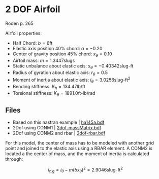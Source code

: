 # 2 DOF Airfoil

Roden p. 265

Airfoil properties:

- Half Chord: $b=6\text{ft}$
- Elastic axis position 40% chord: $a=-0.20$
- Center of gravity position 45% chord:  $x_{\theta}=0.10$
- Airfoil mass: $m=1.3447\text{slugs}$
- Static unbalance about elastic axis: $s_{\theta}=-0.40342\text{slug-ft}$
- Radius of gyration about elastic axis: $r_{\theta}=0.5$
- Moment of inertia  about elastic axis: $i_{\theta}=3.0256\text{slug-ft}^2$
- Bending stiffness: $K_{h}=134.47\text{lb/ft}$
- Torsional stiffness: $K_{\theta}=1891.0\text{ft-lb/rad}$

## Files 

- Based on this nastran example  | [ha145a.bdf](ha145a.bdf)
- 2Dof using CONM1  | [2dof-massMatrix.bdf](2dof-massMatrix.bdf)
- 2Dof using CONM2 and rbar  | [2dof-rbar.bdf](2dof-rbar.bdf)

For this model, the center of mass has to be modeled with another grid point and 
joined to the elastic axis using a RBAR element. A CONM2 is located a the center of mass, and the 
moment of inertia is calculated through:

$$
i_{c.g} = i_{\theta} - m(b x_{\theta})^2 = 2.9046 \text{slug-ft}^2
$$


